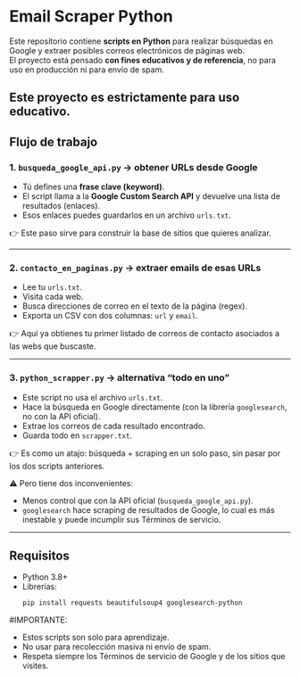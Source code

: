 # Email Scraper Python

Este repositorio contiene **scripts en Python** para realizar búsquedas en Google y extraer posibles correos electrónicos de páginas web.  
El proyecto está pensado **con fines educativos y de referencia**, no para uso en producción ni para envío de spam.  

Este proyecto es estrictamente para uso educativo. 
---

## Flujo de trabajo

### 1. `busqueda_google_api.py` → obtener URLs desde Google
- Tú defines una **frase clave (keyword)**.  
- El script llama a la **Google Custom Search API** y devuelve una lista de resultados (enlaces).  
- Esos enlaces puedes guardarlos en un archivo `urls.txt`.  

👉 Este paso sirve para construir la base de sitios que quieres analizar.  

---

### 2. `contacto_en_paginas.py` → extraer emails de esas URLs
- Lee tu `urls.txt`.  
- Visita cada web.  
- Busca direcciones de correo en el texto de la página (regex).  
- Exporta un CSV con dos columnas: `url` y `email`.  

👉 Aquí ya obtienes tu primer listado de correos de contacto asociados a las webs que buscaste.  

---

### 3. `python_scrapper.py` → alternativa “todo en uno”
- Este script no usa el archivo `urls.txt`.  
- Hace la búsqueda en Google directamente (con la librería `googlesearch`, no con la API oficial).  
- Extrae los correos de cada resultado encontrado.  
- Guarda todo en `scrapper.txt`.  

👉 Es como un atajo: búsqueda + scraping en un solo paso, sin pasar por los dos scripts anteriores.  

⚠️ Pero tiene dos inconvenientes:  
- Menos control que con la API oficial (`busqueda_google_api.py`).  
- `googlesearch` hace scraping de resultados de Google, lo cual es más inestable y puede incumplir sus Términos de servicio.  

---

## Requisitos
- Python 3.8+  
- Librerías:  
  ```bash
  pip install requests beautifulsoup4 googlesearch-python

#IMPORTANTE:
- Estos scripts son solo para aprendizaje.
- No usar para recolección masiva ni envío de spam.
- Respeta siempre los Términos de servicio de Google y de los sitios que visites.
